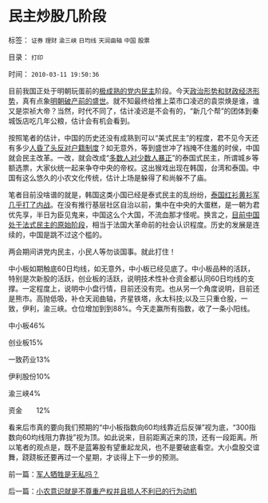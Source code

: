 # 民主炒股几阶段

标签： `证券` `理财` `渝三峡` `日均线` `天润曲轴` `中国` `股票` 

目录： `打印`

时间： `2010-03-11 19:50:36`

目前我国正处于明朝玩蛋前的[极成熟的党内民主](http://darthvad.blog.163.com/blog/static/5339947020094211013072/)阶段。今天[政治形势和财政经济形势](http://darthvad.blog.163.com/blog/static/53399470200952022756501/)，真有点象[明朝破产前的盛世](../../../2008/11/3/亡于内需不振！今天仍是明朝吗？.md)。就不知最终给推上菜市口凌迟的袁崇焕是谁，谁又是崇祯大帝？当然，时代不同了，估计凌迟是不会有的，“新几个帮”的团体到秦城饭店吃几年公粮，估计会有机会看到。

按照笔者的估计，中国的历史还没有成熟到可以“美式民主”的程度，君不见今天还有多少[人昏了头反对户籍制度](../../../2010/3/5/户籍制度即市政自治权是民主社会的基石.md)？如无意外，等到盛世冲了裆掩不住羞的时侯，中国就会民主改革。一改，就会改成“[多数人对少数人暴正](../../../2010/3/3/“少数服从多数”是反人权反民主的专治之源.md)”的泰国式民主，所谓城乡等额选票，大家伙统一起来争夺中央的帝权。这出猴戏出现在韩国，台湾和泰国。中国有这么悠久的小农文化传统，估计上场是躲得了和尚躲不了庙。

笔者目前没啥谱的就是，韩国这类小国已经是泰式民主的乱纷纷，[泰国红衫黄衫军几乎打了内战](../../../2008/9/3/观察泰式民主缺陷，思考中国末来.md)。在没有推行基层社区自治以前，集中在中央的大蛋糕，是一朝为君优先享，半日为臣见鬼来，中国这么个大国，不流血那才怪呢。换言之，[目前中国处于法式民主的原始阶段](../../../2009/6/21/为什么一人一票三权分立不是民主.md)，相当于法国大革命前的社会认识程度。历史的发展是连续的，中国是跳不过这个槛的。

两会期间讲党内民主，小民人等勿谈国事。就此打住！

中小板如期触底60日均线，如无意外，中小板已经见底了。中小板品种的活跃，特别是次新股的活跃，创业板的活跃，说明技术性补仓资金都认同60日均线的支撑。一定程度上，说明中小盘行情，目前还没有完。也从另一个角度说明，目前还是熊市。高抛低吸，补仓天润曲轴，齐星铁塔，永太科技;以及三只重仓股，一致，伊利，渝三峡。仓位增加到到88%。今天走赢所有指数，收了一条小阳线。

中小板46%

创业板15%

一致药业13%

伊利股份10%

渝三峡4%

资金　　12%

看来后市真的要向我们预期的“中小板指数向60均线靠近后反弹”视为底，“300指数向60均线阻力靠拢”视为顶。如此说来，目前距离近来的顶，还有一段距离。所以笔者的观点是，既不是蓝筹股有望重起龙风，也不是要破底看空。大小盘股交谊舞，跷跷板还要再过一个星期，才谈得上下一步的预测。



前一篇：[军人牺牲是无私吗？](../../../2010/3/10/军人牺牲是无私吗？.md)

后一篇：[小农意识就是不尊重产权并且损人不利已的行为动机](../../../2010/3/11/小农意识就是不尊重产权并且损人不利已的行为动机.md)